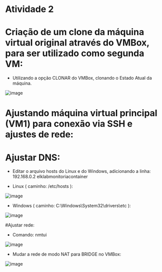 # Atividade 2

# Criação de um clone da máquina virtual original através do VMBox, para ser utilizado como segunda VM:
- Utilizando a opção CLONAR do VMBox, clonando o Estado Atual da máquina.

![image](https://user-images.githubusercontent.com/108689845/180272800-182a3758-4d12-4259-99ee-10ee0ace67e0.png)

# Ajustando máquina virtual principal (VM1) para conexão via SSH e ajustes de rede:

# Ajustar DNS:
-	Editar o arquivo hosts do Linux e do Windows, adicionando a linha: 192.168.0.2 elklabmonitoriacontainer

- Linux ( caminho: /etc/hosts ):

![image](https://user-images.githubusercontent.com/108689845/180335230-af577e3d-b6a5-4003-9d35-a99284e66972.png)

- Windows ( caminho: C:\Windows\System32\drivers\etc ): 

![image](https://user-images.githubusercontent.com/108689845/180335248-b18b591f-a5c9-4cf5-96dd-479b654af721.png)

#Ajustar rede:
- Comando: nmtui

![image](https://user-images.githubusercontent.com/108689845/180335266-da197ff6-6f78-4dfb-8743-243a7cffdccc.png)

- Mudar a rede de modo NAT para BRIDGE no VMBox:

![image](https://user-images.githubusercontent.com/108689845/180335318-8d3997d3-33aa-4106-a2e2-888b36eb9d38.png)
